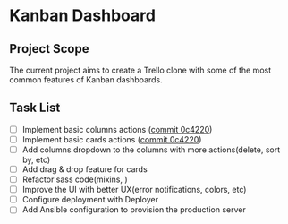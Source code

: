 # Kanban Dashboard

## Project Scope
The current project aims to create a Trello clone with some of the most common features of Kanban dashboards.

## Task List
- [ ] Implement basic columns actions ([commit 0c4220](https://github.com/roberto910907/Trello-Clone/commit/0c4220ee400813df45c6e6b51201ada6193f5556))
- [ ] Implement basic cards actions ([commit 0c4220](https://github.com/roberto910907/Trello-Clone/commit/0c4220ee400813df45c6e6b51201ada6193f5556))
- [ ] Add columns dropdown to the columns with more actions(delete, sort by, etc)
- [ ] Add drag & drop feature for cards
- [ ] Refactor sass code(mixins, )
- [ ] Improve the UI with better UX(error notifications, colors, etc)
- [ ] Configure deployment with Deployer
- [ ] Add Ansible configuration to provision the production server
